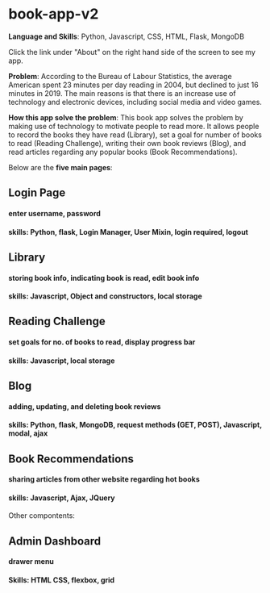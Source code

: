 # book-app-v2

__Language and Skills__: Python, Javascript, CSS, HTML, Flask, MongoDB

Click the link under "About" on the right hand side of the screen to see my app.

__Problem__:
According to the Bureau of Labour Statistics, the average American spent 23 minutes per day reading in 2004, but declined to just 16 minutes in 2019. The main reasons is that there is an increase use of technology and electronic devices, including social media and video games. 

__How this app solve the problem__:
This book app solves the problem by making use of technology to motivate people to read more. It allows people to record the books they have read (Library), set a goal for number of books to read (Reading Challenge), writing their own book reviews (Blog), and read articles regarding any popular books (Book Recommendations). 

Below are the __five main pages__:

## Login Page
#### enter username, password
#### skills: Python, flask, Login Manager, User Mixin, login required, logout

## Library
#### storing book info, indicating book is read, edit book info
#### skills: Javascript, Object and constructors, local storage

## Reading Challenge
#### set goals for no. of books to read, display progress bar
#### skills: Javascript, local storage

## Blog
#### adding, updating, and deleting book reviews
#### skills: Python, flask, MongoDB, request methods (GET, POST), Javascript, modal, ajax

## Book Recommendations
#### sharing articles from other website regarding hot books
#### skills: Javascript, Ajax, JQuery

Other compontents:

## Admin Dashboard
#### drawer menu
#### Skills: HTML CSS, flexbox, grid
